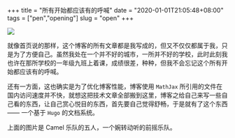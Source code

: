 +++
 title = "所有开始都应该有的呼喊" 
 date = "2020-01-01T21:05:48+08:00" 
 tags = ["pen","opening"] 
 slug = "open"
+++

<img src="http://p1.music.126.net/Tc4CjU09TSvT5RYoUkefAQ==/5832909185477190.jpg?param=640y300" class="align-center">

就像首页说的那样，这个博客的所有文章都是我写成的，但又不仅仅都属于我，只是为了方便自己。虽然我处在一个并不好的城市，一所并不好的学校，此时此刻我也许在那所学校的一年级九班上着课，成绩很差，种种，但我不会忘记这个所有开始都应该有的呼喊。

还有一方面，这也确实是为了优化博客性能，博客使用 `MathJax` 所引用的文件在国内访问速度并不快，就想这把技术文章全部搬到这里，博客之给自己来写一些自己看的东西，让自己赏心悦目的东西，首先要自己觉得舒畅，于是就有了这个东西 —— 一个基于 `Hugo` 的文档系统。

上面的图片是 Camel 乐队的五人，一个婉转动听的前摇乐队。

